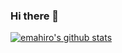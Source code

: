 ### Hi there 👋

<!--
**emahiro/emahiro** is a ✨ _special_ ✨ repository because its `README.md` (this file) appears on your GitHub profile.

Here are some ideas to get you started:

- 🔭 I’m currently working on ...
- 🌱 I’m currently learning ...
- 👯 I’m looking to collaborate on ...
- 🤔 I’m looking for help with ...
- 💬 Ask me about ...
- 📫 How to reach me: ...
- 😄 Pronouns: ...
- ⚡ Fun fact: ...
-->

[![emahiro's github stats](https://github-readme-stats.vercel.app/api?username=emahiro&show_icons=true)](https://github.com/anuraghazra/github-readme-stats)
